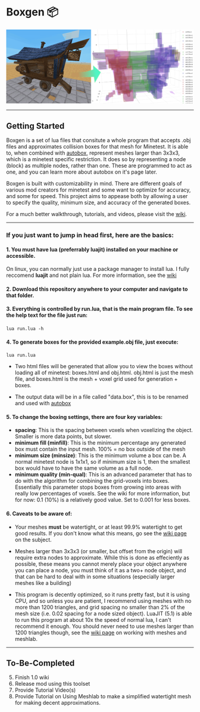# Boxgen :package:

![Boxgen Visual Example](readme_assets/visual_example.jpg)

---

## Getting Started

Boxgen is a set of lua files that consitute a whole program that accepts .obj files and approximates collision boxes for that mesh for Minetest. It is able to, when combined with [autobox](https://github.com/ExeVirus/autobox), represent meshes larger than 3x3x3, which is a minetest specific restriction. It does so by representing a node (block) as multiple nodes, rather than one. These are programmed to act as one, and you can learn more about autobox on it's page later. 

Boxgen is built with customizability in mind. There are different goals of various mod creators for minetest and some want to optimize for accuracy, and some for speed. This project aims to appease both by allowing a user to specify the quality, minimum size, and accuracy of the generated boxes. 

For a much better walkthrough, tutorials, and videos, please visit the [wiki](https://github.com/ExeVirus/boxgen/wiki). 

---

### If you just want to jump in head first, here are the basics:

#### 1. You must have lua (preferrably luajit) installed on your machine or accessible. 
On linux, you can normally just use a package manager to install lua. I fully reccomend **luajit** and not plain lua. For more information, see the [wiki](https://github.com/ExeVirus/boxgen/wiki)

#### 2. Download this repository anywhere to your computer and navigate to that folder.

#### 3. Everything is controlled by run.lua, that is the main program file. To see the help text for the file just run: 
```
lua run.lua -h
```

#### 4. To generate boxes for the provided example.obj file, just execute:

```
lua run.lua 
```
- Two html files will be generated that allow you to view the boxes without loading all of minetest: boxes.html and obj.html. obj.html is just the mesh file, and boxes.html is the mesh + voxel grid used for generation + boxes.

- The output data will be in a file called "data.box", this is to be renamed and used with [autobox](https://github.com/ExeVirus/autobox) 

#### 5. To change the boxing settings, there are four key variables:
- **spacing**: This is the spacing between voxels when voxelizing the object. Smaller is more data points, but slower.
- **minimum fill (minfill)**: This is the minimum percentage any generated box must contain the input mesh. 100% = no box outside of the mesh
- **minimum size (minsize)**: This is the minimum volume a box can be. A normal minetest node is 1x1x1, so if minimum size is 1, then the smallest box would have to have the same volume as a full node. 
- **minimum quality (min-qual)**: This is an advanced parameter that has to do with the algorithm for combining the grid-voxels into boxes. Essentially this parameter stops boxes from growing into areas with really low percentages of voxels. See the wiki for more information, but for now: 0.1 (10%) is a relatively good value. Set to 0.001 for less boxes.

#### 6. Caveats to be aware of:
- Your meshes **must** be watertight, or at least 99.9% watertight to get good results. If you don't know what this means, go see the [wiki page](https://github.com/ExeVirus/boxgen/wiki/Overview-and-Algorithm) on the subject.

- Meshes larger than 3x3x3 (or smaller, but offset from the origin) will require extra nodes to approximate. While this is done as effeciently as possible, these means you cannot merely place your object anywhere you can place a node, you must think of it as a two+ node object, and that can be hard to deal with in some situations (especially larger meshes like a building)

- This program is decently optimized, so it runs pretty fast, but it is using CPU, and so unless you are patient, I recommend using meshes with no more than 1200 triangles, and grid spacing no smaller than 2% of the mesh size (i.e. 0.02 spacing for a node sized object). LuaJIT (5.1) is able to run this program at about 10x the speed of normal lua, I can't recommend it enough. You should never need to use meshes larger than 1200 triangles though, see the [wiki page](https://github.com/ExeVirus/boxgen/wiki/Meshlab-Tutorial) on working with meshes and meshlab. 

---

## To-Be-Completed

5. Finish 1.0 wiki
6. Release mod using this toolset
7. Provide Tutorial Video(s)
8. Provide Tutorial on Using Meshlab to make a simplified watertight mesh for making decent approximations. 

